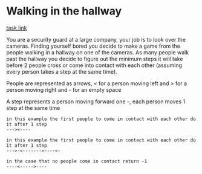# Walking in the hallway

[task link](https://www.codewars.com/kata/6368426ec94f16a1e7e137fc/train/javascript)

You are a security guard at a large company, your job is to look over the cameras. Finding yourself bored you decide to make a game from the people walking in a hallway on one of the cameras. As many people walk past the hallway you decide to figure out the minimum steps it will take before 2 people cross or come into contact with each other (assuming every person takes a step at the same time).

People are represented as arrows, < for a person moving left and > for a person moving right and - for an empty space

A step represents a person moving forward one -, each person moves 1 step at the same time

```
in this example the first people to come in contact with each other do it after 1 step
---><----
```
```
in this example the first people to come in contact with each other do it after 1 step
--->-<------->----<-
```
```
in the case that no people come in contact return -1
----<----->----
```
